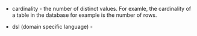 
* cardinality - the number of distinct values. For examle, the cardinality of a table in the database for example is the number of rows.

* dsl (domain specific language) - 
